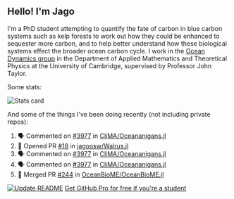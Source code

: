 ## Hello! I'm Jago

I'm a PhD student attempting to quantify the fate of carbon in blue carbon systems such as kelp forests to work out how they could be enhanced to sequester more carbon, and to help better understand how these biological systems effect the broader ocean carbon cycle. I work in the <a href="https://www.damtp.cam.ac.uk/user/jrt51/" class="emph">Ocean Dynamics group</a> in the Department of Applied Mathematics and Theoretical Physics at the University of Cambridge, supervised by Professor John Taylor.

Some stats:
<!--
![](https://raw.githubusercontent.com/jagoosw/jagoosw/main/profile-summary-card-output/nord_dark/0-profile-details.svg)
![](https://raw.githubusercontent.com/jagoosw/jagoosw/main/profile-summary-card-output/nord_dark/3-stats.svg)
![](https://raw.githubusercontent.com/jagoosw/jagoosw/main/profile-summary-card-output/nord_dark/4-productive-time.svg)
-->
![Stats card](https://github-readme-stats.vercel.app/api?username=jagoosw&count_private=true&show_icons=true&theme=transparent&hide_title=true&rank_icon=percentile&show=reviews)

And some of the things I've been doing recently (not including private repos):
<!--START_SECTION:activity-->
1. 🗣 Commented on [#3977](https://github.com/CliMA/Oceananigans.jl/pull/3977#issuecomment-2648161716) in [CliMA/Oceananigans.jl](https://github.com/CliMA/Oceananigans.jl)
2. 💪 Opened PR [#18](https://github.com/jagoosw/Walrus.jl/pull/18) in [jagoosw/Walrus.jl](https://github.com/jagoosw/Walrus.jl)
3. 🗣 Commented on [#3977](https://github.com/CliMA/Oceananigans.jl/pull/3977#issuecomment-2625152398) in [CliMA/Oceananigans.jl](https://github.com/CliMA/Oceananigans.jl)
4. 🗣 Commented on [#3977](https://github.com/CliMA/Oceananigans.jl/pull/3977#issuecomment-2624473382) in [CliMA/Oceananigans.jl](https://github.com/CliMA/Oceananigans.jl)
5. 🎉 Merged PR [#244](https://github.com/OceanBioME/OceanBioME.jl/pull/244) in [OceanBioME/OceanBioME.jl](https://github.com/OceanBioME/OceanBioME.jl)
<!--END_SECTION:activity-->


[![Update README](https://github.com/jagoosw/jagoosw/actions/workflows/update-readme.yml/badge.svg)](https://github.com/jagoosw/jagoosw/actions/workflows/update-readme.yml)
[Get GitHub Pro for free if you're a student](https://education.github.com/pack)

